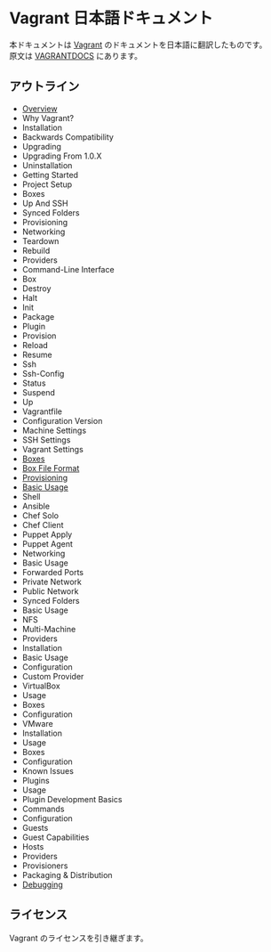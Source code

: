# Vagrant 日本語ドキュメント

本ドキュメントは [Vagrant](http://www.vagrantup.com/) のドキュメントを日本語に翻訳したものです。  
原文は [VAGRANTDOCS](http://docs.vagrantup.com/v2/) にあります。


## アウトライン

* [Overview](./doc/Overview.md)
* Why Vagrant?
* Installation
 * Backwards Compatibility
 * Upgrading
 * Upgrading From 1.0.X
 * Uninstallation
* Getting Started
 * Project Setup
 * Boxes
 * Up And SSH
 * Synced Folders
 * Provisioning
 * Networking
 * Teardown
 * Rebuild
 * Providers
* Command-Line Interface
 * Box
 * Destroy
 * Halt
 * Init
 * Package
 * Plugin
 * Provision
 * Reload
 * Resume
 * Ssh
 * Ssh-Config
 * Status
 * Suspend
 * Up
* Vagrantfile
 * Configuration Version
 * Machine Settings
 * SSH Settings
 * Vagrant Settings
* [Boxes](./doc/boxes/boxes.md)
 * [Box File Format](./doc/boxes/format.md)
* [Provisioning](./doc/provisioning/provisioning.md)
 * [Basic Usage](./doc/provisioning/basic_usage.md)
 * Shell
 * Ansible
 * Chef Solo
 * Chef Client
 * Puppet Apply
 * Puppet Agent
* Networking
 * Basic Usage
 * Forwarded Ports
 * Private Network
 * Public Network
* Synced Folders
 * Basic Usage
 * NFS
* Multi-Machine
* Providers
 * Installation
 * Basic Usage
 * Configuration
 * Custom Provider
* VirtualBox
 * Usage
 * Boxes
 * Configuration
* VMware
 * Installation
 * Usage
 * Boxes
 * Configuration
 * Known Issues
* Plugins
 * Usage
 * Plugin Development Basics
 * Commands
 * Configuration
 * Guests
 * Guest Capabilities
 * Hosts
 * Providers
 * Provisioners
 * Packaging & Distribution
* [Debugging](./doc/debugging/debugging.md)


## ライセンス

Vagrant のライセンスを引き継ぎます。

